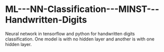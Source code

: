 # ML---NN-Classification---MINST---Handwritten-Digits
Neural network in tensorflow and python for handwritten digits classification. One model is with no hidden layer and another is with one hidden layer.

